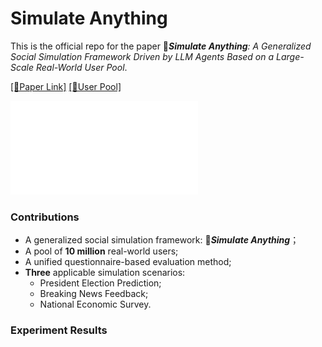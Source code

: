 # Simulate Anything
This is the official repo for the paper 🚀***Simulate Anything**: A Generalized Social Simulation Framework Driven by LLM Agents Based on a Large-Scale Real-World User Pool*. 

[\[📄Paper Link\]]() [\[🤗User Pool\]](https://huggingface.co/datasets/Lishi0905/SimulateAnything)

![framework](./assets/pool_distribution.pdf)

### Contributions
- A generalized social simulation framework: 🚀***Simulate Anything***；
- A pool of **10 million** real-world users;
- A unified questionnaire-based evaluation method;
- **Three** applicable simulation scenarios:
  - President Election Prediction;
  - Breaking News Feedback;
  - National Economic Survey.

### Experiment Results
